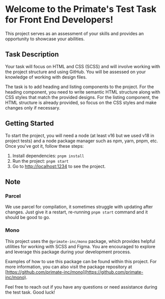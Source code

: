 # Welcome to the Primate's Test Task for Front End Developers!

This project serves as an assessment of your skills and provides an opportunity to showcase your abilities.

## Task Description

Your task will focus on HTML and CSS (SCSS) and will involve working with the project structure and using GitHub. You will be assessed on your knowledge of working with design files.

The task is to add heading and listing components to the project. For the heading component, you need to write semantic HTML structure along with CSS styles that match the provided designs. For the listing component, the HTML structure is already provided, so focus on the CSS styles and make changes only if necessary.

## Getting Started

To start the project, you will need a node (at least v16 but we used v18 in project tests) and a node package manager such as npm, yarn, pnpm, etc. 
Once you've got it, follow these steps:

1. Install dependencies: `pnpm install`
2. Run the project: `pnpm start`
3. Go to [http://localhost:1234](http://localhost:1234) to see the project.

## Note

### Parcel
We use parcel for compilation, it sometimes struggle with updating after changes. Just give it a restart, re-running `pnpm start` command and it should be good to go.

### Mono
This project uses the `@primate-inc/mono` package, which provides helpful utilities for working with SCSS and Figma. You are encouraged to explore and leverage this package during your development process.

Examples of how to use this package can be found within this project. For more information, you can also visit the package repository at [https://github.com/primate-inc/mono](https://github.com/primate-inc/mono).

Feel free to reach out if you have any questions or need assistance during the test task. Good luck!

